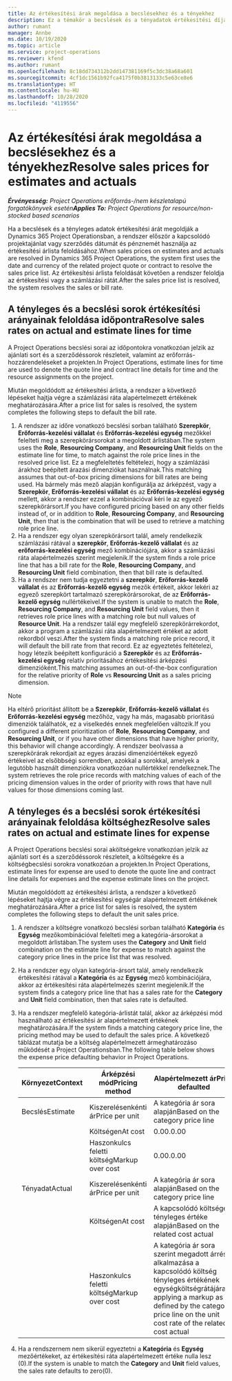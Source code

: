 ```yaml
---
title: Az értékesítési árak megoldása a becslésekhez és a tényekhez
description: Ez a témakör a becslések és a tényadatok értékesítési díjának megoldásával kapcsolatban tartalmaz tájékoztatást.
author: rumant
manager: Annbe
ms.date: 10/19/2020
ms.topic: article
ms.service: project-operations
ms.reviewer: kfend
ms.author: rumant
ms.openlocfilehash: 8c18dd734312b2dd147381169f5c3dc38a68a601
ms.sourcegitcommit: 4cf1dc1561b92fca4175f0b3813133c5e63ce8e6
ms.translationtype: HT
ms.contentlocale: hu-HU
ms.lasthandoff: 10/28/2020
ms.locfileid: "4119556"
---
```

# <a name="resolve-sales-prices-for-estimates-and-actuals"></a><span data-ttu-id="63bc3-103">Az értékesítési árak megoldása a becslésekhez és a tényekhez</span><span class="sxs-lookup"><span data-stu-id="63bc3-103">Resolve sales prices for estimates and actuals</span></span>

<span data-ttu-id="63bc3-104">_**Érvényesség:** Project Operations erőforrás-/nem készletalapú forgatókönyvek esetén_</span><span class="sxs-lookup"><span data-stu-id="63bc3-104">_**Applies To:** Project Operations for resource/non-stocked based scenarios_</span></span>

<span data-ttu-id="63bc3-105">Ha a becslések és a tényleges adatok értékesítési árát megoldják a Dynamics 365 Project Operationsban, a rendszer először a kapcsolódó projektajánlat vagy szerződés dátumát és pénznemét használja az értékesítési árlista feloldásához.</span><span class="sxs-lookup"><span data-stu-id="63bc3-105">When sales prices on estimates and actuals are resolved in Dynamics 365 Project Operations, the system first uses the date and currency of the related project quote or contract to resolve the sales price list.</span></span> <span data-ttu-id="63bc3-106">Az értékesítési árlista feloldását követően a rendszer feloldja az értékesítési vagy a számlázási rátát.</span><span class="sxs-lookup"><span data-stu-id="63bc3-106">After the sales price list is resolved, the system resolves the sales or bill rate.</span></span>

## <a name="resolve-sales-rates-on-actual-and-estimate-lines-for-time"></a><span data-ttu-id="63bc3-107">A tényleges és a becslési sorok értékesítési arányainak feloldása időpontra</span><span class="sxs-lookup"><span data-stu-id="63bc3-107">Resolve sales rates on actual and estimate lines for time</span></span>

<span data-ttu-id="63bc3-108">A Project Operations becslési sorai az időpontokra vonatkozóan jelzik az ajánlati sort és a szerződéssorok részleteit, valamint az erőforrás-hozzárendeléseket a projekten.</span><span class="sxs-lookup"><span data-stu-id="63bc3-108">In Project Operations, estimate lines for time are used to denote the quote line and contract line details for time and the resource assignments on the project.</span></span>

<span data-ttu-id="63bc3-109">Miután megoldódott az értékesítési árlista, a rendszer a következő lépéseket hajtja végre a számlázási ráta alapértelmezett értékének meghatározására.</span><span class="sxs-lookup"><span data-stu-id="63bc3-109">After a price list for sales is resolved, the system completes the following steps to default the bill rate.</span></span>

1. <span data-ttu-id="63bc3-110">A rendszer az időre vonatkozó becslési sorban található **Szerepkör**, **Erőforrás-kezelési vállalat** és **Erőforrás-kezelési egység** mezőkkel felelteti meg a szerepkörársorokat a megoldott árlistában.</span><span class="sxs-lookup"><span data-stu-id="63bc3-110">The system uses the **Role**, **Resourcing Company**, and **Resourcing Unit** fields on the estimate line for time, to match against the role price lines in the resolved price list.</span></span> <span data-ttu-id="63bc3-111">Ez a megfeleltetés feltételezi, hogy a számlázási árakhoz beépített árazási dimenziókat használnak.</span><span class="sxs-lookup"><span data-stu-id="63bc3-111">This matching assumes that out-of-box pricing dimensions for bill rates are being used.</span></span> <span data-ttu-id="63bc3-112">Ha bármely más mező alapján konfigurálja az árképzést, vagy a **Szerepkör**, **Erőforrás-kezelési vállalat** és az **Erőforrás-kezelési egység** mellett, akkor a rendszer ezzel a kombinációval kéri le az egyező szerepkörársort.</span><span class="sxs-lookup"><span data-stu-id="63bc3-112">If you have configured pricing based on any other fields instead of, or in addition to **Role**, **Resourcing Company**, and **Resourcing Unit**, then that is the combination that will be used to retrieve a matching role price line.</span></span>
2. <span data-ttu-id="63bc3-113">Ha a rendszer egy olyan szerepkörársort talál, amely rendelkezik számlázási rátával a **szerepkör**, **Erőforrás-kezelő vállalat** és az **erőforrás-kezelési egység** mező kombinációjára, akkor a számlázási ráta alapértelmezés szerint megjelenik.</span><span class="sxs-lookup"><span data-stu-id="63bc3-113">If the system finds a role price line that has a bill rate for the **Role**, **Resourcing Company**, and **Resourcing Unit** field combination, then that bill rate is defaulted.</span></span>
3. <span data-ttu-id="63bc3-114">Ha a rendszer nem tudja egyeztetni a **szerepkör**, **Erőforrás-kezelő vállalat** és az **Erőforrás-kezelő egység** mezők értékeit, akkor lekéri az egyező szerepkört tartalmazó szerepkörársorokat, de az **Erőforrás-kezelő egység** nullértékeivel.</span><span class="sxs-lookup"><span data-stu-id="63bc3-114">If the system is unable to match the **Role**, **Resourcing Company**, and **Resourcing Unit** field values, then it retrieves role price lines with a matching role but null values of **Resource Unit**.</span></span> <span data-ttu-id="63bc3-115">Ha a rendszer talál egy megfelelő szerepkörárrekordot, akkor a program a számlázási ráta alapértelmezett értéket az adott rekordból veszi.</span><span class="sxs-lookup"><span data-stu-id="63bc3-115">After the system finds a matching role price record, it will default the bill rate from that record.</span></span> <span data-ttu-id="63bc3-116">Ez az egyeztetés feltételezi, hogy létezik beépített konfiguráció a **Szerepkör** és az **Erőforrás-kezelési egység** relatív prioritásához értékesítési árképzési dimenzióként.</span><span class="sxs-lookup"><span data-stu-id="63bc3-116">This matching assumes an out-of-the-box configuration for the relative priority of **Role** vs **Resourcing Unit** as a sales pricing dimension.</span></span>

> [!NOTE]
> <span data-ttu-id="63bc3-117">Ha eltérő prioritást állított be a **Szerepkör**, **Erőforrás-kezelő vállalat** és **Erőforrás-kezelési egység** mezőhöz, vagy ha más, magasabb prioritású dimenziók találhatók, ez a viselkedés ennek megfelelően változik.</span><span class="sxs-lookup"><span data-stu-id="63bc3-117">If you configured a different prioritization of **Role**, **Resourcing Company**, and **Resourcing Unit**, or if you have other dimensions that have higher priority, this behavior will change accordingly.</span></span> <span data-ttu-id="63bc3-118">A rendszer beolvassa a szerepkörárak rekordjait az egyes árazási dimenzióértékek egyező értékeivel az elsőbbségi sorrendben, azokkal a sorokkal, amelyek a legutóbb használt dimenziókra vonatkozóan nullértékkel rendelkeznek.</span><span class="sxs-lookup"><span data-stu-id="63bc3-118">The system retrieves the role price records with matching values of each of the pricing dimension values in the order of priority with rows that have null values for those dimensions coming last.</span></span>

## <a name="resolve-sales-rates-on-actual-and-estimate-lines-for-expense"></a><span data-ttu-id="63bc3-119">A tényleges és a becslési sorok értékesítési arányainak feloldása költséghez</span><span class="sxs-lookup"><span data-stu-id="63bc3-119">Resolve sales rates on actual and estimate lines for expense</span></span>

<span data-ttu-id="63bc3-120">A Project Operations becslési sorai aköltségekre vonatkozóan jelzik az ajánlati sort és a szerződéssorok részleteit, a költségekre és a költségbecslési sorokra vonatkozóan a projekten.</span><span class="sxs-lookup"><span data-stu-id="63bc3-120">In Project Operations, estimate lines for expense are used to denote the quote line and contract line details for expenses and the expense estimate lines on the project.</span></span>

<span data-ttu-id="63bc3-121">Miután megoldódott az értékesítési árlista, a rendszer a következő lépéseket hajtja végre az értékesítési egységár alapértelmezett értékének meghatározására.</span><span class="sxs-lookup"><span data-stu-id="63bc3-121">After a price list for sales is resolved, the system completes the following steps to default the unit sales price.</span></span>

1. <span data-ttu-id="63bc3-122">A rendszer a költségre vonatkozó becslési sorban található **Kategória** és **Egység** mezőkombinációval felelteti meg a kategória-ársorokat a megoldott árlistában.</span><span class="sxs-lookup"><span data-stu-id="63bc3-122">The system uses the **Category** and **Unit** field combination on the estimate line for expense to match against the category price lines in the price list that was resolved.</span></span>
2. <span data-ttu-id="63bc3-123">Ha a rendszer egy olyan kategória-ársort talál, amely rendelkezik értékesítési rátával a **Kategória** és az **Egység** mező kombinációjára, akkor az értékesítési ráta alapértelmezés szerint megjelenik.</span><span class="sxs-lookup"><span data-stu-id="63bc3-123">If the system finds a category price line that has a sales rate for the **Category** and **Unit** field combination, then that sales rate is defaulted.</span></span>
3. <span data-ttu-id="63bc3-124">Ha a rendszer megfelelő kategória-árlistát talál, akkor az árképzési mód használható az értékesítési ár alapértelmezett értékének meghatározására.</span><span class="sxs-lookup"><span data-stu-id="63bc3-124">If the system finds a matching category price line, the pricing method may be used to default the sales price.</span></span> <span data-ttu-id="63bc3-125">A következő táblázat mutatja be a költség alapértelmezett ármeghatározáso működését a Project Operationsban.</span><span class="sxs-lookup"><span data-stu-id="63bc3-125">The following table below shows the expense price defaulting behavior in Project Operations.</span></span>

    | <span data-ttu-id="63bc3-126">Környezet</span><span class="sxs-lookup"><span data-stu-id="63bc3-126">Context</span></span> | <span data-ttu-id="63bc3-127">Árképzési mód</span><span class="sxs-lookup"><span data-stu-id="63bc3-127">Pricing method</span></span> | <span data-ttu-id="63bc3-128">Alapértelmezett ár</span><span class="sxs-lookup"><span data-stu-id="63bc3-128">Price defaulted</span></span> |
    | --- | --- | --- |
    | <span data-ttu-id="63bc3-129">Becslés</span><span class="sxs-lookup"><span data-stu-id="63bc3-129">Estimate</span></span> | <span data-ttu-id="63bc3-130">Kiszerelésenkénti ár</span><span class="sxs-lookup"><span data-stu-id="63bc3-130">Price per unit</span></span> | <span data-ttu-id="63bc3-131">A kategória ár sora alapján</span><span class="sxs-lookup"><span data-stu-id="63bc3-131">Based on the category price line</span></span> |
    | &nbsp; | <span data-ttu-id="63bc3-132">Költségen</span><span class="sxs-lookup"><span data-stu-id="63bc3-132">At cost</span></span> | <span data-ttu-id="63bc3-133">0.00.</span><span class="sxs-lookup"><span data-stu-id="63bc3-133">0.00</span></span> |
    | &nbsp; | <span data-ttu-id="63bc3-134">Haszonkulcs feletti költség</span><span class="sxs-lookup"><span data-stu-id="63bc3-134">Markup over cost</span></span> | <span data-ttu-id="63bc3-135">0.00.</span><span class="sxs-lookup"><span data-stu-id="63bc3-135">0.00</span></span> |
    | <span data-ttu-id="63bc3-136">Tényadat</span><span class="sxs-lookup"><span data-stu-id="63bc3-136">Actual</span></span> | <span data-ttu-id="63bc3-137">Kiszerelésenkénti ár</span><span class="sxs-lookup"><span data-stu-id="63bc3-137">Price per unit</span></span> | <span data-ttu-id="63bc3-138">A kategória ár sora alapján</span><span class="sxs-lookup"><span data-stu-id="63bc3-138">Based on the category price line</span></span> |
    | &nbsp; | <span data-ttu-id="63bc3-139">Költségen</span><span class="sxs-lookup"><span data-stu-id="63bc3-139">At cost</span></span> | <span data-ttu-id="63bc3-140">A kapcsolódó költségek tényleges értéke alapján</span><span class="sxs-lookup"><span data-stu-id="63bc3-140">Based on the related cost actual</span></span> |
    | &nbsp; | <span data-ttu-id="63bc3-141">Haszonkulcs feletti költség</span><span class="sxs-lookup"><span data-stu-id="63bc3-141">Markup over cost</span></span> | <span data-ttu-id="63bc3-142">A kategória ár sora szerint megadott árrés alkalmazása a kapcsolódó költség tényleges értékének egységköltségrátájára</span><span class="sxs-lookup"><span data-stu-id="63bc3-142">By applying a markup as defined by the category price line on the unit cost rate of the related cost actual</span></span> |

4. <span data-ttu-id="63bc3-143">Ha a rendszernem nem sikerül egyeztetni a **Kategória** és **Egység** mezőértékeket, az értékesítési ráta alapértelmezett értéke nulla lesz (0).</span><span class="sxs-lookup"><span data-stu-id="63bc3-143">If the system is unable to match the **Category** and **Unit** field values, the sales rate defaults to zero(0).</span></span>
